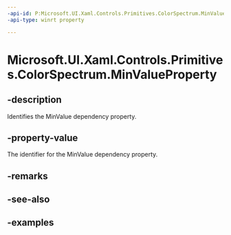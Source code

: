 ```yaml
---
-api-id: P:Microsoft.UI.Xaml.Controls.Primitives.ColorSpectrum.MinValueProperty
-api-type: winrt property

---
```

<!-- Property syntax.
public DependencyProperty MinValueProperty { get; }
-->

# Microsoft.UI.Xaml.Controls.Primitives.ColorSpectrum.MinValueProperty


## -description

Identifies the MinValue dependency property.


## -property-value

The identifier for the MinValue dependency property.


## -remarks


## -see-also


## -examples


